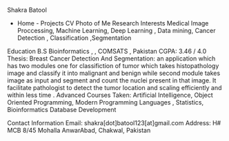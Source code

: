 Shakra Batool
- Home -
Projects
CV
Photo of Me
Research Interests
Medical Image Proccessing, Machine Learning, Deep Learning , Data mining, Cancer Detection , Classification ,Segmentation




Education
B.S Bioinformatics , , COMSATS , Pakistan
CGPA: 3.46 / 4.0
Thesis: Breast Cancer Detection And Segmentation: an application which has two modules one for classifiction of tumor which takes histopathology image and classify it into malignant and benign while second module takes image as input and segment and count the nuclei present in that image. It facilitate pathologist to detect the tumor location and scaling efficiently and within less time .
Advanced Courses Taken: Artificial Intelligence, Object Oriented Programming, Modern Programming Languages , Statistics, Bioinformatics Database Development



Contact Information
Email:	shakra[dot]batool123[at]gmail.com
Address:	H# MCB 8/45 Mohalla AnwarAbad, Chakwal, Pakistan
